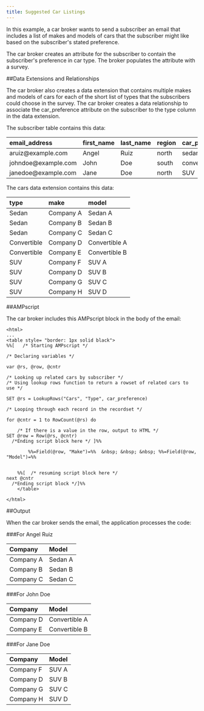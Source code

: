 ```yaml
---
title: Suggested Car Listings
---
```


In this example, a car broker wants to send a subscriber an email that includes a list of makes and models of cars that the subscriber might like based on the subscriber's stated preference.

The car broker creates an attribute for the subscriber to contain the subscriber's preference in car type. The broker populates the attribute with a survey.

##Data Extensions and Relationships

The car broker also creates a data extension that contains multiple makes and models of cars for each of the short list of types that the subscribers could choose in the survey. The car broker creates a data relationship to associate the car_preference attribute on the subscriber to the type column in the data extension.

The subscriber table contains this data:

<table class="table table-hover">
<thead align="left">
<tr>
<th>email_address</th>
<th>first_name</th>
<th>last_name</th>
<th>region</th>
<th>car_preference</th>
</tr>
</thead>
<tbody>
<tr>
<td>aruiz@example.com</td>
<td>Angel</td>
<td>Ruiz</td>
<td>north</td>
<td>sedan</td>
</tr>
<tr>
<td>johndoe@example.com</td>
<td>John</td>
<td>Doe</td>
<td>south</td>
<td>convertible</td>
</tr>
<tr>
<td>janedoe@example.com</td>
<td>Jane</td>
<td>Doe</td>
<td>north</td>
<td>SUV</td>
</tr>
</tbody>
</table>

The cars data extension contains this data:

<table class="table table-hover">
<thead align="left">
<tr>
<th>type</th>
<th>make</th>
<th>model</th>
</tr>
</thead>
<tbody>
<tr>
<td>Sedan</td>
<td>Company A</td>
<td>Sedan A</td>
</tr>
<tr>
<td>Sedan</td>
<td>Company B</td>
<td>Sedan B</td>
</tr>
<tr>
<td>Sedan</td>
<td>Company C</td>
<td>Sedan C</td>
</tr>
<tr>
<td>Convertible</td>
<td>Company D</td>
<td>Convertible A</td>
</tr>
<tr>
<td>Convertible</td>
<td>Company E</td>
<td>Convertible B</td>
</tr>
<tr>
<td>SUV</td>
<td>Company F</td>
<td>SUV A</td>
</tr>
<tr>
<td>SUV</td>
<td>Company D</td>
<td>SUV B</td>
</tr>
<tr>
<td>SUV</td>
<td>Company G</td>
<td>SUV C</td>
</tr>
<tr>
<td>SUV</td>
<td>Company H</td>
<td>SUV D</td>
</tr>
</tbody>
</table>

##AMPscript

The car broker includes this AMPscript block in the body of the email:

```
<html>
...
<table style= "border: 1px solid black">
%%[   /* Starting AMPscript */

/* Declaring variables */

var @rs, @row, @cntr

/* Looking up related cars by subscriber */
/* Using lookup rows function to return a rowset of related cars to use */

SET @rs = LookupRows("Cars", "Type", car_preference)

/* Looping through each record in the recordset */

for @cntr = 1 to RowCount(@rs) do

    /* If there is a value in the row, output to HTML */
SET @row = Row(@rs, @cntr)
  /*Ending script block here */ ]%%

        %%=Field(@row, "Make")=%%  &nbsp; &nbsp; &nbsp; %%=Field(@row, "Model")=%%


    %%[  /* resuming script block here */
next @cntr
  /*Ending script block */]%%
    </table>

</html>
```

##Output

When the car broker sends the email, the application processes the code:

###For Angel Ruiz

<table class="table table-hover">
<thead align="left">
<tr>
<th>Company</th>
<th>Model</th>
</tr>
</thead>
<tbody>
<tr>
<td>Company A</td>
<td>Sedan A</td>
</tr>
<tr>
<td>Company B</td>
<td>Sedan B</td>
</tr>
<tr>
<td>Company C</td>
<td>Sedan C</td>
</tr>
</tbody>
</table>

###For John Doe

<table class="table table-hover">
<thead align="left">
<tr>
<th>Company</th>
<th>Model</th>
</tr>
</thead>
<tbody>
<tr>
<td>Company D</td>
<td>Convertible A</td>
</tr>
<tr>
<td>Company E</td>
<td>Convertible B</td>
</tr>
</tbody>
</table>

###For Jane Doe

<table class="table table-hover">
<thead align="left">
<tr>
<th>Company</th>
<th>Model</th>
</tr>
</thead>
<tbody>
<tr>
<td>Company F</td>
<td>SUV A</td>
</tr>
<tr>
<td>Company D</td>
<td>SUV B</td>
</tr>
<tr>
<td>Company G</td>
<td>SUV C</td>
</tr>
<tr>
<td>Company H</td>
<td>SUV D</td>
</tr>
</tbody>
</table>
